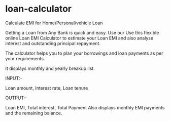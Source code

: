 # loan-calculator

Calculate EMI for Home/Personal/vehicle Loan

Getting a Loan from Any Bank is quick and easy. Use our Use this flexible online Loan EMI Calculator to estimate your Loan EMI and also analyse interest and outstanding principal repayment. 

The calculator helps you to plan your borrowings and loan payments as per your requirements.

It displays monthly and yearly breakup list.

INPUT:-

Loan amount, Interest rate, Loan tenure

OUTPUT:-

Loan EMI, Total interest, Total Payment
Also displays monthly EMI payments and the remaining balance.
